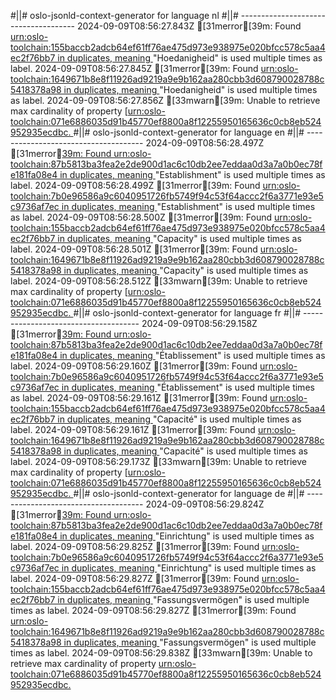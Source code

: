 #||# oslo-jsonld-context-generator for language nl
#||# -------------------------------------
2024-09-09T08:56:27.843Z [31merror[39m: Found [urn:oslo-toolchain:155baccb2adcb64ef61ff76ae475d973e938975e020bfcc578c5aa4ec2f76bb7 in duplicates, meaning ](report4/doc/applicatieprofiel/FeitelijkeVerenigingen/kandidaatstandaard/2021-06-22/all-Feitelijke-Verenigingen-ap.jsonld#L0)"Hoedanigheid" is used multiple times as label.
2024-09-09T08:56:27.845Z [31merror[39m: Found [urn:oslo-toolchain:1649671b8e8f11926ad9219a9e9b162aa280cbb3d608790028788c5418378a98 in duplicates, meaning ](report4/doc/applicatieprofiel/FeitelijkeVerenigingen/kandidaatstandaard/2021-06-22/all-Feitelijke-Verenigingen-ap.jsonld#L0)"Hoedanigheid" is used multiple times as label.
2024-09-09T08:56:27.856Z [33mwarn[39m: Unable to retrieve max cardinality of property [[urn:oslo-toolchain:071e6886035d91b45770ef8800a8f12255950165636c0cb8eb524952935ecdbc.
](report4/doc/applicatieprofiel/FeitelijkeVerenigingen/kandidaatstandaard/2021-06-22/all-Feitelijke-Verenigingen-ap.jsonld#L0)#||# oslo-jsonld-context-generator for language en
#||# -------------------------------------
2024-09-09T08:56:28.497Z [31merror[39m: Found urn:oslo-toolchain:87b5813ba3fea2e2de900d1ac6c10db2ee7eddaa0d3a7a0b0ec78fe181fa08e4 in duplicates, meaning ](report4/doc/applicatieprofiel/FeitelijkeVerenigingen/kandidaatstandaard/2021-06-22/all-Feitelijke-Verenigingen-ap.jsonld#L0)"Establishment" is used multiple times as label.
2024-09-09T08:56:28.499Z [31merror[39m: Found [urn:oslo-toolchain:7b0e96586a9c6040951726fb5749f94c53f64accc2f6a3771e93e5c9736af7ec in duplicates, meaning ](report4/doc/applicatieprofiel/FeitelijkeVerenigingen/kandidaatstandaard/2021-06-22/all-Feitelijke-Verenigingen-ap.jsonld#L0)"Establishment" is used multiple times as label.
2024-09-09T08:56:28.500Z [31merror[39m: Found [urn:oslo-toolchain:155baccb2adcb64ef61ff76ae475d973e938975e020bfcc578c5aa4ec2f76bb7 in duplicates, meaning ](report4/doc/applicatieprofiel/FeitelijkeVerenigingen/kandidaatstandaard/2021-06-22/all-Feitelijke-Verenigingen-ap.jsonld#L0)"Capacity" is used multiple times as label.
2024-09-09T08:56:28.501Z [31merror[39m: Found [urn:oslo-toolchain:1649671b8e8f11926ad9219a9e9b162aa280cbb3d608790028788c5418378a98 in duplicates, meaning ](report4/doc/applicatieprofiel/FeitelijkeVerenigingen/kandidaatstandaard/2021-06-22/all-Feitelijke-Verenigingen-ap.jsonld#L0)"Capacity" is used multiple times as label.
2024-09-09T08:56:28.512Z [33mwarn[39m: Unable to retrieve max cardinality of property [[urn:oslo-toolchain:071e6886035d91b45770ef8800a8f12255950165636c0cb8eb524952935ecdbc.
](report4/doc/applicatieprofiel/FeitelijkeVerenigingen/kandidaatstandaard/2021-06-22/all-Feitelijke-Verenigingen-ap.jsonld#L0)#||# oslo-jsonld-context-generator for language fr
#||# -------------------------------------
2024-09-09T08:56:29.158Z [31merror[39m: Found urn:oslo-toolchain:87b5813ba3fea2e2de900d1ac6c10db2ee7eddaa0d3a7a0b0ec78fe181fa08e4 in duplicates, meaning ](report4/doc/applicatieprofiel/FeitelijkeVerenigingen/kandidaatstandaard/2021-06-22/all-Feitelijke-Verenigingen-ap.jsonld#L0)"Établissement" is used multiple times as label.
2024-09-09T08:56:29.160Z [31merror[39m: Found [urn:oslo-toolchain:7b0e96586a9c6040951726fb5749f94c53f64accc2f6a3771e93e5c9736af7ec in duplicates, meaning ](report4/doc/applicatieprofiel/FeitelijkeVerenigingen/kandidaatstandaard/2021-06-22/all-Feitelijke-Verenigingen-ap.jsonld#L0)"Établissement" is used multiple times as label.
2024-09-09T08:56:29.161Z [31merror[39m: Found [urn:oslo-toolchain:155baccb2adcb64ef61ff76ae475d973e938975e020bfcc578c5aa4ec2f76bb7 in duplicates, meaning ](report4/doc/applicatieprofiel/FeitelijkeVerenigingen/kandidaatstandaard/2021-06-22/all-Feitelijke-Verenigingen-ap.jsonld#L0)"Capacité" is used multiple times as label.
2024-09-09T08:56:29.161Z [31merror[39m: Found [urn:oslo-toolchain:1649671b8e8f11926ad9219a9e9b162aa280cbb3d608790028788c5418378a98 in duplicates, meaning ](report4/doc/applicatieprofiel/FeitelijkeVerenigingen/kandidaatstandaard/2021-06-22/all-Feitelijke-Verenigingen-ap.jsonld#L0)"Capacité" is used multiple times as label.
2024-09-09T08:56:29.173Z [33mwarn[39m: Unable to retrieve max cardinality of property [[urn:oslo-toolchain:071e6886035d91b45770ef8800a8f12255950165636c0cb8eb524952935ecdbc.
](report4/doc/applicatieprofiel/FeitelijkeVerenigingen/kandidaatstandaard/2021-06-22/all-Feitelijke-Verenigingen-ap.jsonld#L0)#||# oslo-jsonld-context-generator for language de
#||# -------------------------------------
2024-09-09T08:56:29.824Z [31merror[39m: Found urn:oslo-toolchain:87b5813ba3fea2e2de900d1ac6c10db2ee7eddaa0d3a7a0b0ec78fe181fa08e4 in duplicates, meaning ](report4/doc/applicatieprofiel/FeitelijkeVerenigingen/kandidaatstandaard/2021-06-22/all-Feitelijke-Verenigingen-ap.jsonld#L0)"Einrichtung" is used multiple times as label.
2024-09-09T08:56:29.825Z [31merror[39m: Found [urn:oslo-toolchain:7b0e96586a9c6040951726fb5749f94c53f64accc2f6a3771e93e5c9736af7ec in duplicates, meaning ](report4/doc/applicatieprofiel/FeitelijkeVerenigingen/kandidaatstandaard/2021-06-22/all-Feitelijke-Verenigingen-ap.jsonld#L0)"Einrichtung" is used multiple times as label.
2024-09-09T08:56:29.827Z [31merror[39m: Found [urn:oslo-toolchain:155baccb2adcb64ef61ff76ae475d973e938975e020bfcc578c5aa4ec2f76bb7 in duplicates, meaning ](report4/doc/applicatieprofiel/FeitelijkeVerenigingen/kandidaatstandaard/2021-06-22/all-Feitelijke-Verenigingen-ap.jsonld#L0)"Fassungsvermögen" is used multiple times as label.
2024-09-09T08:56:29.827Z [31merror[39m: Found [urn:oslo-toolchain:1649671b8e8f11926ad9219a9e9b162aa280cbb3d608790028788c5418378a98 in duplicates, meaning ](report4/doc/applicatieprofiel/FeitelijkeVerenigingen/kandidaatstandaard/2021-06-22/all-Feitelijke-Verenigingen-ap.jsonld#L0)"Fassungsvermögen" is used multiple times as label.
2024-09-09T08:56:29.838Z [33mwarn[39m: Unable to retrieve max cardinality of property [urn:oslo-toolchain:071e6886035d91b45770ef8800a8f12255950165636c0cb8eb524952935ecdbc.
](report4/doc/applicatieprofiel/FeitelijkeVerenigingen/kandidaatstandaard/2021-06-22/all-Feitelijke-Verenigingen-ap.jsonld#L0)